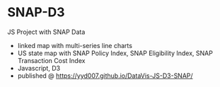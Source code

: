 # SNAP-D3
JS Project with SNAP Data  

- linked map with multi-series line charts  
- US state map with SNAP Policy Index, SNAP Eligibility Index, SNAP Transaction Cost Index
- Javascript, D3
- published @ https://yyd007.github.io/DataVis-JS-D3-SNAP/
